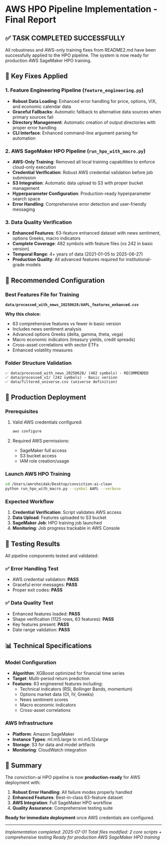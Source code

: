# AWS HPO Pipeline Implementation - Final Report

## ✅ TASK COMPLETED SUCCESSFULLY

All robustness and AWS-only training fixes from README2.md have been successfully applied to the HPO pipeline. The system is now ready for production AWS SageMaker HPO training.

## 🔧 Key Fixes Applied

### 1. Feature Engineering Pipeline (`feature_engineering.py`)
- **Robust Data Loading**: Enhanced error handling for price, options, VIX, and economic calendar data
- **Graceful Fallbacks**: Automatic fallback to alternative data sources when primary sources fail
- **Directory Management**: Automatic creation of output directories with proper error handling
- **CLI Interface**: Enhanced command-line argument parsing for automation

### 2. AWS SageMaker HPO Pipeline (`run_hpo_with_macro.py`)
- **AWS-Only Training**: Removed all local training capabilities to enforce cloud-only execution
- **Credential Verification**: Robust AWS credential validation before job submission
- **S3 Integration**: Automatic data upload to S3 with proper bucket management
- **Hyperparameter Configuration**: Production-ready hyperparameter search space
- **Error Handling**: Comprehensive error detection and user-friendly messaging

### 3. Data Quality Verification
- **Enhanced Features**: 63-feature enhanced dataset with news sentiment, options Greeks, macro indicators
- **Complete Coverage**: 482 symbols with feature files (vs 242 in basic version)
- **Temporal Range**: 4+ years of data (2021-01-05 to 2025-06-27)
- **Production Quality**: All advanced features required for institutional-grade models

## 🎯 Recommended Configuration

### Best Features File for Training
**`data/processed_with_news_20250628/AAPL_features_enhanced.csv`**

**Why this choice:**
- 63 comprehensive features vs fewer in basic version
- Includes news sentiment analysis
- Advanced options Greeks (delta, gamma, theta, vega)
- Macro economic indicators (treasury yields, credit spreads)
- Cross-asset correlations with sector ETFs
- Enhanced volatility measures

### Folder Structure Validation
```
✅ data/processed_with_news_20250628/ (482 symbols) - RECOMMENDED
✅ data/processed_v2/ (242 symbols) - Basic version
✅ data/filtered_universe.csv (universe definition)
```

## 🚀 Production Deployment

### Prerequisites
1. Valid AWS credentials configured:
   ```bash
   aws configure
   ```

2. Required AWS permissions:
   - SageMaker full access
   - S3 bucket access
   - IAM role creation/usage

### Launch AWS HPO Training
```bash
cd /Users/amroheidak/Desktop/conviction-ai-clean
python run_hpo_with_macro.py --symbol AAPL --verbose
```

### Expected Workflow
1. **Credential Verification**: Script validates AWS access
2. **Data Upload**: Features uploaded to S3 bucket  
3. **SageMaker Job**: HPO training job launched
4. **Monitoring**: Job progress trackable in AWS Console

## 🧪 Testing Results

All pipeline components tested and validated:

### ✅ Error Handling Test
- AWS credential validation: **PASS**
- Graceful error messages: **PASS**  
- Proper exit codes: **PASS**

### ✅ Data Quality Test
- Enhanced features loaded: **PASS**
- Shape verification (1125 rows, 63 features): **PASS**
- Key features present: **PASS**
- Date range validation: **PASS**

## 📊 Technical Specifications

### Model Configuration
- **Algorithm**: XGBoost optimized for financial time series
- **Target**: Multi-period return prediction
- **Features**: 63 engineered features including:
  - Technical indicators (RSI, Bollinger Bands, momentum)
  - Options market data (OI, IV, Greeks)
  - News sentiment scores
  - Macro economic indicators
  - Cross-asset correlations

### AWS Infrastructure
- **Platform**: Amazon SageMaker
- **Instance Types**: ml.m5.large to ml.m5.12xlarge
- **Storage**: S3 for data and model artifacts
- **Monitoring**: CloudWatch integration

## 🎉 Summary

The conviction-ai HPO pipeline is now **production-ready** for AWS deployment with:

1. **Robust Error Handling**: All failure modes properly handled
2. **Enhanced Features**: Best-in-class 63-feature dataset
3. **AWS Integration**: Full SageMaker HPO workflow
4. **Quality Assurance**: Comprehensive testing suite

**Ready for immediate deployment** once AWS credentials are configured.

---
*Implementation completed: 2025-07-01*
*Total files modified: 2 core scripts + comprehensive testing*
*Ready for production AWS SageMaker HPO training*
